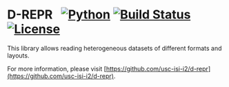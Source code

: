 <h1>D-REPR
&nbsp;
<a target="_blank" rel="noopener noreferrer" href="https://camo.githubusercontent.com/de59e8e9b410aa0b9479b114040c06468ef33cfc/68747470733a2f2f696d672e736869656c64732e696f2f62616467652f707974686f6e2d76332e362b2d626c75652e737667"><img src="https://camo.githubusercontent.com/de59e8e9b410aa0b9479b114040c06468ef33cfc/68747470733a2f2f696d672e736869656c64732e696f2f62616467652f707974686f6e2d76332e362b2d626c75652e737667" alt="Python" data-canonical-src="https://img.shields.io/badge/python-v3.6+-blue.svg" style="max-width:100%;"></a>
<a href="https://travis-ci.org/usc-isi-i2/d-repr" rel="nofollow"><img src="https://camo.githubusercontent.com/0c9e33d3fe01292bc75d2f42f8b2f725e6fd0f7a/68747470733a2f2f7472617669732d63692e6f72672f7573632d6973692d69322f642d726570722e7376673f6272616e63683d6d6173746572" alt="Build Status" data-canonical-src="https://travis-ci.org/usc-isi-i2/d-repr.svg?branch=master" style="max-width:100%;"></a>
<a href="https://opensource.org/licenses/MIT" rel="nofollow"><img src="https://camo.githubusercontent.com/890acbdcb87868b382af9a4b1fac507b9659d9bf/68747470733a2f2f696d672e736869656c64732e696f2f62616467652f6c6963656e73652d4d49542d626c75652e737667" alt="License" data-canonical-src="https://img.shields.io/badge/license-MIT-blue.svg" style="max-width:100%;"></a>
</h1>

This library allows reading heterogeneous datasets of different formats and layouts.

For more information, please visit [https://github.com/usc-isi-i2/d-repr](https://github.com/usc-isi-i2/d-repr).
